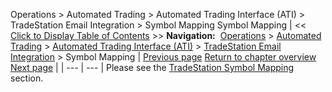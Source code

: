﻿
Operations > Automated Trading > Automated Trading Interface (ATI) > TradeStation Email Integration > Symbol Mapping
Symbol Mapping
| << [Click to Display Table of Contents](symbol_mapping.md) >> **Navigation:**     [Operations](operations.md) > [Automated Trading](automated_trading.md) > [Automated Trading Interface (ATI)](automated_trading_interface_at.md) > [TradeStation Email Integration](tradestation_email_integration.md) > Symbol Mapping | [Previous page](set_up.md) [Return to chapter overview](tradestation_email_integration.md) [Next page](order_handling_options.md) |
| --- | --- |
Please see the [TradeStation Symbol Mapping](tradestation_symbol_mapping.md) section.
